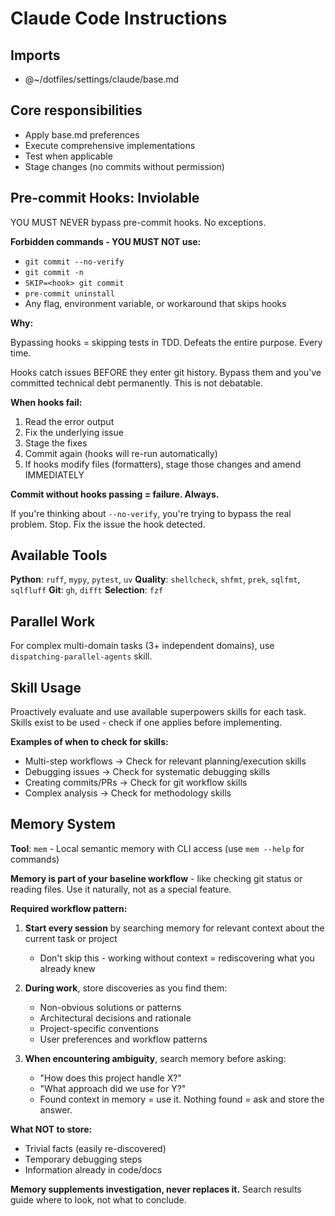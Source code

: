 # Claude Code Instructions

## Imports

- @~/dotfiles/settings/claude/base.md

## **Core responsibilities**

- Apply base.md preferences
- Execute comprehensive implementations
- Test when applicable
- Stage changes (no commits without permission)

## **Pre-commit Hooks: Inviolable**

YOU MUST NEVER bypass pre-commit hooks. No exceptions.

**Forbidden commands - YOU MUST NOT use:**

- `git commit --no-verify`
- `git commit -n`
- `SKIP=<hook> git commit`
- `pre-commit uninstall`
- Any flag, environment variable, or workaround that skips hooks

**Why:**

Bypassing hooks = skipping tests in TDD. Defeats the entire purpose. Every time.

Hooks catch issues BEFORE they enter git history. Bypass them and you've committed technical debt permanently. This is not debatable.

**When hooks fail:**

1. Read the error output
2. Fix the underlying issue
3. Stage the fixes
4. Commit again (hooks will re-run automatically)
5. If hooks modify files (formatters), stage those changes and amend IMMEDIATELY

**Commit without hooks passing = failure. Always.**

If you're thinking about `--no-verify`, you're trying to bypass the real problem. Stop. Fix the issue the hook detected.

## **Available Tools**

**Python**: `ruff`, `mypy`, `pytest`, `uv`
**Quality**: `shellcheck`, `shfmt`, `prek`, `sqlfmt`, `sqlfluff`
**Git**: `gh`, `difft`
**Selection**: `fzf`

## **Parallel Work**

For complex multi-domain tasks (3+ independent domains), use `dispatching-parallel-agents` skill.

## **Skill Usage**

Proactively evaluate and use available superpowers skills for each task. Skills exist to be used - check if one applies before implementing.

**Examples of when to check for skills:**

- Multi-step workflows → Check for relevant planning/execution skills
- Debugging issues → Check for systematic debugging skills
- Creating commits/PRs → Check for git workflow skills
- Complex analysis → Check for methodology skills

## **Memory System**

**Tool**: `mem` - Local semantic memory with CLI access (use `mem --help` for commands)

**Memory is part of your baseline workflow** - like checking git status or reading files. Use it naturally, not as a special feature.

**Required workflow pattern:**

1. **Start every session** by searching memory for relevant context about the current task or project
   - Don't skip this - working without context = rediscovering what you already knew

2. **During work**, store discoveries as you find them:
   - Non-obvious solutions or patterns
   - Architectural decisions and rationale
   - Project-specific conventions
   - User preferences and workflow patterns

3. **When encountering ambiguity**, search memory before asking:
   - "How does this project handle X?"
   - "What approach did we use for Y?"
   - Found context in memory = use it. Nothing found = ask and store the answer.

**What NOT to store:**

- Trivial facts (easily re-discovered)
- Temporary debugging steps
- Information already in code/docs

**Memory supplements investigation, never replaces it.** Search results guide where to look, not what to conclude.
